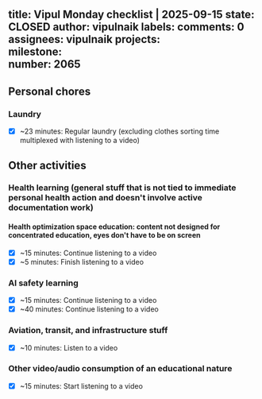 title:	Vipul Monday checklist | 2025-09-15
state:	CLOSED
author:	vipulnaik
labels:	
comments:	0
assignees:	vipulnaik
projects:	
milestone:	
number:	2065
--
## Personal chores

### Laundry

- [x] ~23 minutes: Regular laundry (excluding clothes sorting time multiplexed with listening to a video)

## Other activities

### Health learning (general stuff that is not tied to immediate personal health action and doesn't involve active documentation work)

#### Health optimization space education: content not designed for concentrated education, eyes don't have to be on screen

- [x] ~15 minutes: Continue listening to a video
- [x] ~5 minutes: Finish listening to a video

### AI safety learning

- [x] ~15 minutes: Continue listening to a video
- [x] ~40 minutes: Continue listening to a video

### Aviation, transit, and infrastructure stuff

- [x] ~10 minutes: Listen to a video

### Other video/audio consumption of an educational nature

- [x] ~15 minutes: Start listening to a video
